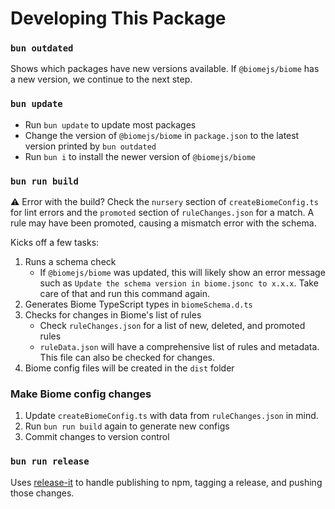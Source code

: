 # Developing This Package

### `bun outdated`

Shows which packages have new versions available. If `@biomejs/biome` has a new version, we continue to the next step.

### `bun update`

- Run `bun update` to update most packages
- Change the version of `@biomejs/biome` in `package.json` to the latest version printed by `bun outdated`
- Run `bun i` to install the newer version of `@biomejs/biome`

### `bun run build`

⚠️ Error with the build? Check the `nursery` section of `createBiomeConfig.ts` for lint errors and the `promoted` section of `ruleChanges.json` for a match. A rule may have been promoted, causing a mismatch error with the schema.

Kicks off a few tasks:

1. Runs a schema check
    - If `@biomejs/biome` was updated, this will likely show an error message such as `Update the schema version in biome.jsonc to x.x.x`. Take care of that and run this command again.
1. Generates Biome TypeScript types in `biomeSchema.d.ts`
1. Checks for changes in Biome's list of rules
    - Check `ruleChanges.json` for a list of new, deleted, and promoted rules
    - `ruleData.json` will have a comprehensive list of rules and metadata. This file can also be checked for changes.
1. Biome config files will be created in the `dist` folder

### Make Biome config changes

1. Update `createBiomeConfig.ts` with data from `ruleChanges.json` in mind.
1. Run `bun run build` again to generate new configs
1. Commit changes to version control

### `bun run release`

Uses [release-it](https://github.com/release-it/release-it) to handle publishing to npm, tagging a release, and pushing those changes.
